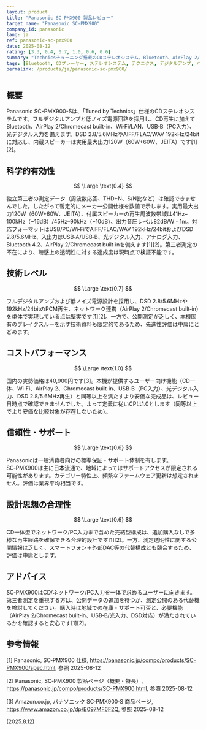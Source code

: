 ```yaml
---
layout: product
title: "Panasonic SC-PMX900 製品レビュー"
target_name: "Panasonic SC-PMX900"
company_id: panasonic
lang: ja
ref: panasonic-sc-pmx900
date: 2025-08-12
rating: [3.3, 0.4, 0.7, 1.0, 0.6, 0.6]
summary: "Technicsチューニング搭載のCDステレオシステム。Bluetooth、AirPlay 2/Chromecast built-in、USB-B/光入力、DSD(2.8/5.6MHz)再生など現代機能とハイレゾ対応を備える"
tags: [Bluetooth, CDプレーヤー, ステレオシステム, テクニクス, デジタルアンプ, ハイレゾオーディオ]
permalink: /products/ja/panasonic-sc-pmx900/
---
```

## 概要

Panasonic SC-PMX900-Sは、「Tuned by Technics」仕様のCDステレオシステムです。フルデジタルアンプと低ノイズ電源回路を採用し、CD再生に加えてBluetooth、AirPlay 2/Chromecast built-in、Wi‑Fi/LAN、USB‑B（PC入力）、光デジタル入力を備えます。DSD 2.8/5.6MHzやAIFF/FLAC/WAV 192kHz/24bitに対応し、内蔵スピーカーは実用最大出力120W（60W+60W、JEITA）です[1][2]。

## 科学的有効性

$$ \Large \text{0.4} $$

独立第三者の測定データ（周波数応答、THD+N、S/N比など）は確認できませんでした。したがって暫定的にメーカー公開仕様を数値で示します。実用最大出力120W（60W+60W、JEITA）、付属スピーカーの再生周波数帯域は41Hz–100kHz（−16dB）/45Hz–90kHz（−10dB）、出力音圧レベル82dB/W・1m。対応フォーマットはUSB/PC/Wi‑FiでAIFF/FLAC/WAV 192kHz/24bitおよびDSD 2.8/5.6MHz、入出力はUSB‑A/USB‑B、光デジタル入力、アナログ入力、Bluetooth 4.2、AirPlay 2/Chromecast built‑inを備えます[1][2]。第三者測定の不在により、聴感上の透明性に対する達成度は現時点で検証不能です。

## 技術レベル

$$ \Large \text{0.7} $$

フルデジタルアンプおよび低ノイズ電源設計を採用し、DSD 2.8/5.6MHzや192kHz/24bitのPCM再生、ネットワーク連携（AirPlay 2/Chromecast built‑in）を単体で実現している点は堅実です[1][2]。一方で、公開測定が乏しく、本機固有のブレイクスルーを示す技術資料も限定的であるため、先進性評価は中庸にとどめます。

## コストパフォーマンス

$$ \Large \text{1.0} $$

国内の実勢価格は40,900円です[3]。本機が提供するユーザー向け機能（CD一体、Wi‑Fi、AirPlay 2、Chromecast built‑in、USB‑B（PC入力）、光デジタル入力、DSD 2.8/5.6MHz再生）と同等以上を満たすより安価な完成品は、レビュー日時点で確認できませんでした。よって定義に従いCPは1.0とします（同等以上でより安価な比較対象が存在しないため）。

## 信頼性・サポート

$$ \Large \text{0.6} $$

Panasonicは一般消費者向けの標準保証・サポート体制を有します。SC‑PMX900は主に日本流通で、地域によってはサポートアクセスが限定される可能性があります。カテゴリー特性上、頻繁なファームウェア更新は想定されません。評価は業界平均相当です。

## 設計思想の合理性

$$ \Large \text{0.6} $$

CD一体型でネットワーク/PC入力まで含めた完結型構成は、追加購入なしで多様な再生経路を確保できる合理的設計です[1][2]。一方、測定透明性に関する公開情報は乏しく、スマートフォン＋外部DAC等の代替構成とも競合するため、評価は中庸とします。

## アドバイス

SC‑PMX900はCD/ネットワーク/PC入力を一体で求めるユーザーに向きます。第三者測定を重視する方は、公開データの追加を待つか、測定公開のある代替機を検討してください。購入時は地域での在庫・サポート可否と、必要機能（AirPlay 2/Chromecast built‑in、USB‑B/光入力、DSD対応）が満たされているかを確認すると安心です[1][2]。

## 参考情報

[1] Panasonic, SC‑PMX900 仕様, https://panasonic.jp/compo/products/SC-PMX900/spec.html, 参照 2025-08-12

[2] Panasonic, SC‑PMX900 製品ページ（概要・特長）, https://panasonic.jp/compo/products/SC-PMX900.html, 参照 2025-08-12

[3] Amazon.co.jp, パナソニック SC‑PMX900‑S 商品ページ, https://www.amazon.co.jp/dp/B097MF6F2Q, 参照 2025-08-12

(2025.8.12)